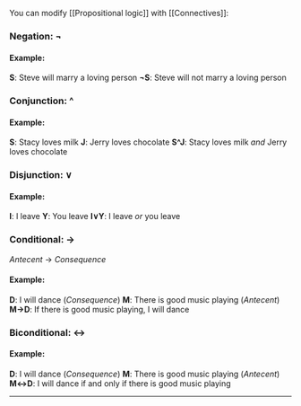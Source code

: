 You can modify [[Propositional logic]] with [[Connectives]]:

### Negation: **¬**
#### Example:
**S**: Steve will marry a loving person 
**¬S**: Steve will not marry a loving person

### Conjunction: **^**
#### Example:
**S**: Stacy loves milk 
**J**: Jerry loves chocolate 
**S^J**: Stacy loves milk *and* Jerry loves chocolate

### Disjunction: **∨**
#### Example:
**I**: I leave 
**Y**: You leave 
**I∨Y**: I leave *or* you leave

### Conditional: **→**
*Antecent* → *Consequence*
#### Example:
**D**: I will dance (*Consequence*)
**M**: There is good music playing (*Antecent*)
**M→D**: If there is good music playing, I will dance 

### Biconditional: **↔**
#### Example:
**D**: I will dance (*Consequence*)
**M**: There is good music playing (*Antecent*)
**M↔D**: I will dance if and only if there is good music playing 



****